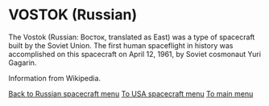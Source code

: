 # VOSTOK (Russian)
 

The Vostok (Russian: Восток, translated as East) was a type of spacecraft built by the Soviet Union. The first human spaceflight in history was accomplished on this spacecraft on April 12, 1961, by Soviet cosmonaut Yuri Gagarin.

Information from Wikipedia.
 <p>
  <a href="russian.html">Back to Russian spacecraft menu</a>
  <a href="usa.html">To USA spacecraft menu</a>
  <a href="index.html">To main menu</a> 
  </p>
  <p>
   <img alt="" class="fifty-percent" src="/images/Vostok.jpg"/>
  </p>